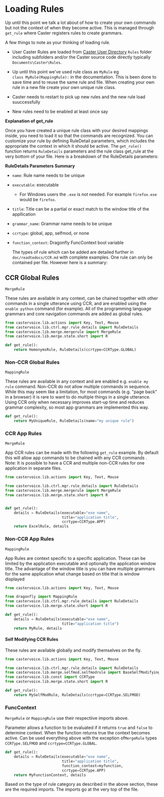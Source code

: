 # Loading Rules

Up until this point we talk a lot about of how to create your own commands but not  the context of when they become active.  This is managed through `get_rule` where Caster registers rules to create grammars.

A few things to note as your thinking of loading rule.

- User Caster Rules are loaded from [Caster User Directory](https://dictation-toolbox.github.io/Caster/#/User_Dir/Caster_User_Dir) `Rules` folder including subfolders and/or the Caster source code directly typically `Documents\Caster\Rules`.

- Up until this point we've used rule class as `MyRule` eg `class MyRule(MappingRule):` in the documentation. This is been done to save time and to reuse the same rule and file. When creating your own rule in a new file create your own unique rule class.

- Caster needs to restart to pick up new rules and the new rule load suuccessfully

- New rules need to  be enabled at least once say 

**Explanation of get_rule**

Once you have created a unique rule class  with your desired mappings inside, you need to load it so that the commands are recognized.  You can customize your rule by defining RuleDetail parameters, which includes the appropriate the context in which it should be active.  The `get_rule()` function returns `RuleDetails`  parameters and the rule class get_rule at the very bottom of your file. Here is a breakdown of the RuleDetails parameters:

**RuleDetails Parameters Summary** 

- `name`:  Rule name needs to be unique

- `executable`:  executable
  
  - For Windows users the `.exe` is not needed. For example `firefox.exe`  would be `firefox`.

- `title`:  Title can be a partial or exact match to the window title of the appllication

- `grammar_name`:  Grammar name needs to be unique

- `ccrtype`:  global, app, selfmod, or none

- `function_context`: Dragonfly FuncContext bool variable
  
  The types of rule which can be added are detailed further in `doc/readtedocs/CCR.md` with complete examples. One rule can only be contained per file. However here is a summary:

## **CCR Global Rules**

`MergeRule`

These rules are available in any context, can be chained together with other commands in a single utterance using CCR, and are enabled using the `enable python` command (for example). All of the programming language grammars and core navigation commands are added as global rules.

```python
from castervoice.lib.actions import Key, Text, Mouse
from castervoice.lib.ctrl.mgr.rule_details import RuleDetails
from castervoice.lib.merge.mergerule import MergeRule
from castervoice.lib.merge.state.short import R

def get_rule():
    return HomonymsRule, RuleDetails(ccrtype=CCRType.GLOBAL)
```

### **Non-CCR Global Rules**

`MappingRule`

These rules are available in any context and are enabled  e.g. `enable my rule` command. Non-CCR do not allow multiple commands in sequence. While this may seem like a limitation, for most commands (e.g. "page back" in a browser) it is rare to want to do multiple things in a single utterance. Using CCR only when necessary improves start-up time and reduces grammar complexity, so most app grammars are implemented this way.

```python
def get_rule():   
    return MyUniqueRule, RuleDetails(name="my unique rule")
```

### **CCR App Rules**

`MergeRule`

App CCR rules can be made with the following `get_rule` example. By default this will allow app commands to be chained with any CCR commands . Note: It is possible to have a CCR and multiple non-CCR rules for one application in separate files. 

```python
from castervoice.lib.actions import Key, Text, Mouse

from castervoice.lib.ctrl.mgr.rule_details import RuleDetails
from castervoice.lib.merge.mergerule import MergeRule
from castervoice.lib.merge.state.short import R


def get_rule():
    details = RuleDetails(executable="exe name", 
                          title="application title",
                          ccrtype=CCRType.APP)
    return ExcelRule, details
```

### Non-CCR App Rules

`MappingRule`

App Rules are context specific to a specific application. These can be limited by the application executable and optionally the application window title. The advantage of the window title is you can have multiple grammars for the same application what change based on title that is window displayed

```python
from castervoice.lib.actions import Key, Text, Mouse

from dragonfly import MappingRule
from castervoice.lib.ctrl.mgr.rule_details import RuleDetails
from castervoice.lib.merge.state.short import R

def get_rule():
    details = RuleDetails(executable="exe name", 
                          title="application title")
    return MyRule, details
```

#### Self Modifying CCR Rules

These rules are available globally and modify themselves on the fly. 

```python
from castervoice.lib.actions import Key, Text, Mouse

from castervoice.lib.ctrl.mgr.rule_details import RuleDetails
from castervoice.lib.merge.selfmod.selfmodrule import BaseSelfModifyingRule
from castervoice.lib.const import CCRType
from castervoice.lib.merge.state.short import R

def get_rule():
    return MySelfModRule, RuleDetails(ccrtype=CCRType.SELFMOD)
```

### FuncContext

`MergeRule` or `MappingRule` use their respectiive imports above.

Parameter allows a function to be evaluated if it returns `true` and `false` to  determine context. When the function returns true the context becomes active. Can be used everything above with the exception of`MergeRule`  types `CCRType.SELFMOD` and `ccrtype=CCRType.GLOBAL`.

```python
def get_rule():
    details = RuleDetails(executable="exe name", 
                          title="application title",
                          function_context=myfunction,
                          ccrtype=CCRType.APP)
    return MyFunctionContext, details
```

Based on the type of rule category as described in the above section, these are the required imports. The imports go at the very top of the file.
